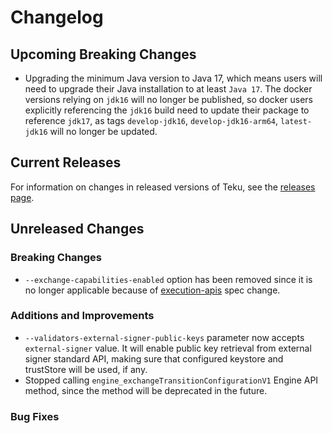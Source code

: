 # Changelog

## Upcoming Breaking Changes

- Upgrading the minimum Java version to Java 17, which means users will need to upgrade their Java installation to at least `Java 17`.  The docker versions relying on `jdk16` will no longer be published, so docker users explicitly referencing the `jdk16` build need to update their package to reference `jdk17`, as tags `develop-jdk16`, `develop-jdk16-arm64`, `latest-jdk16` will no longer be updated.

## Current Releases

For information on changes in released versions of Teku, see the [releases page](https://github.com/ConsenSys/teku/releases).

## Unreleased Changes

### Breaking Changes

- `--exchange-capabilities-enabled` option has been removed since it is no longer applicable because of [execution-apis](https://github.com/ethereum/execution-apis/pull/418) spec change.

### Additions and Improvements

- `--validators-external-signer-public-keys` parameter now accepts `external-signer` value. It will enable public key retrieval from external signer standard API, making sure that configured keystore and trustStore will be used, if any.
- Stopped calling `engine_exchangeTransitionConfigurationV1` Engine API method, since the method will be deprecated in the future.

### Bug Fixes
